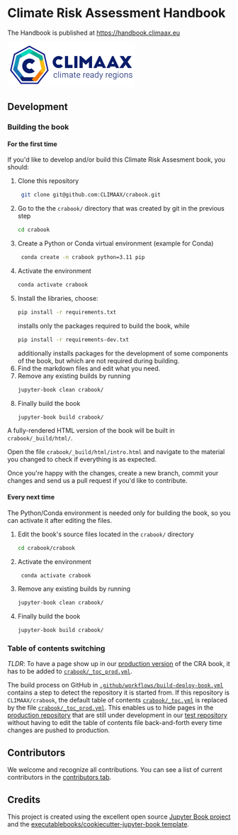 # Climate Risk Assessment Handbook

The Handbook is published at https://handbook.climaax.eu

<img src="https://raw.githubusercontent.com/CLIMAAX/crabook/main/crabook/logo.png" height="100" />


## Development

### Building the book

#### For the first time

If you'd like to develop and/or build this Climate Risk Assesment book, you should:

1. Clone this repository
   ```bash
    git clone git@github.com:CLIMAAX/crabook.git
    ```
2. Go to the the `crabook/` directory that was created by git in the previous step
   ```bash
   cd crabook
   ```
3. Create a Python or Conda virtual environment (example for Conda)
   ```bash
    conda create -n crabook python=3.11 pip
    ```
4. Activate the environment
    ```bash
    conda activate crabook
    ```
5. Install the libraries, choose:
   ```bash
   pip install -r requirements.txt
   ```
   installs only the packages required to build the book, while
   ```bash
   pip install -r requirements-dev.txt
   ```
   additionally installs packages for the development of some components of the book, but which are not required during building.
6. Find the markdown files and edit what you need.
7. Remove any existing builds by running
    ```bash
   jupyter-book clean crabook/
    ```
8. Finally build the book
    ```bash
    jupyter-book build crabook/
    ```

A fully-rendered HTML version of the book will be built in `crabook/_build/html/`.

Open the file `crabook/_build/html/intro.html` and navigate to the material you changed to check if everything is as expected.

Once you're happy with the changes, create a new branch, commit your changes and send us a pull request if you'd like to contribute.


#### Every next time

The Python/Conda environment is needed only for building the book, so you can activate it after editing the files.

1. Edit the book's source files located in the `crabook/` directory
   ```bash
   cd crabook/crabook
   ```
2. Activate the environment
   ```bash
    conda activate crabook
    ```
3. Remove any existing builds by running
    ```bash
   jupyter-book clean crabook/
    ```
4. Finally build the book
    ```bash
   jupyter-book build crabook/
    ```

### Table of contents switching

*TLDR*: To have a page show up in our [production version](https://handbook.climaax.eu/) of the CRA book, it has to be added to [`crabook/_toc_prod.yml`](crabook/_toc_prod.yml).

The build process on GitHub in [`.github/workflows/build-deploy-book.yml`](.github/workflows/build-deploy-book.yml) contains a step to detect the repository it is started from. If this repository is `CLIMAAX/crabook`, the default table of contents [`crabook/_toc.yml`](crabook/_toc.yml) is replaced by the file [`crabook/_toc_prod.yml`](crabook/_toc.yml). This enables us to hide pages in the [production repository](https://github.com/CLIMAAX/crabook) that are still under development in our [test repository](https://github.com/CLIMAAX/crabook-test) without having to edit the table of contents file back-and-forth every time changes are pushed to production.


## Contributors

We welcome and recognize all contributions. You can see a list of current contributors in the [contributors tab](https://github.com/CLIMAAX/crabook/graphs/contributors).


## Credits

This project is created using the excellent open source [Jupyter Book project](https://jupyterbook.org/) and the [executablebooks/cookiecutter-jupyter-book template](https://github.com/executablebooks/cookiecutter-jupyter-book).
